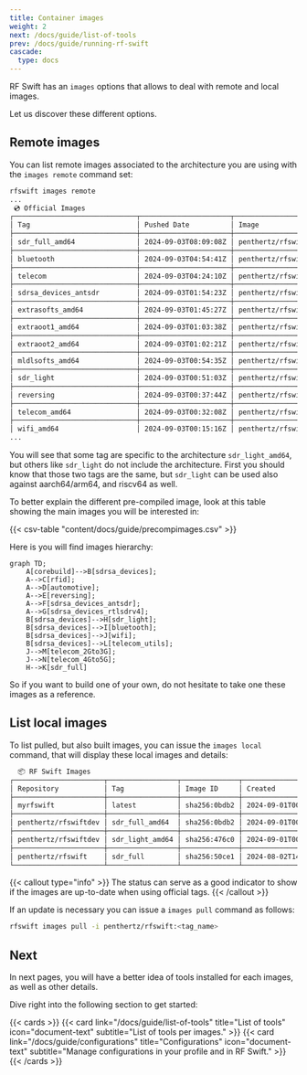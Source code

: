 ```yaml
---
title: Container images
weight: 2
next: /docs/guide/list-of-tools
prev: /docs/guide/running-rf-swift
cascade:
  type: docs
---
```


RF Swift has an `images` options that allows to deal with remote and local images.

Let us discover these different options.

## Remote images

You can list remote images associated to the architecture you are using with the `images remote` command set:

```bash
rfswift images remote
...
 💿 Official Images                                                                                                 
┌──────────────────────────────┬──────────────────────┬────────────────────────────────────────────────┬──────────────┐
│ Tag                          │ Pushed Date          │ Image                                          │ Architecture │
├──────────────────────────────┼──────────────────────┼────────────────────────────────────────────────┼──────────────┤
│ sdr_full_amd64               │ 2024-09-03T08:09:08Z │ penthertz/rfswift:sdr_full_amd64               │ amd64        │
├──────────────────────────────┼──────────────────────┼────────────────────────────────────────────────┼──────────────┤
│ bluetooth                    │ 2024-09-03T04:54:41Z │ penthertz/rfswift:bluetooth                    │ amd64        │
├──────────────────────────────┼──────────────────────┼────────────────────────────────────────────────┼──────────────┤
│ telecom                      │ 2024-09-03T04:24:10Z │ penthertz/rfswift:telecom                      │ amd64        │
├──────────────────────────────┼──────────────────────┼────────────────────────────────────────────────┼──────────────┤
│ sdrsa_devices_antsdr         │ 2024-09-03T01:54:23Z │ penthertz/rfswift:sdrsa_devices_antsdr         │ amd64        │
├──────────────────────────────┼──────────────────────┼────────────────────────────────────────────────┼──────────────┤
│ extrasofts_amd64             │ 2024-09-03T01:45:27Z │ penthertz/rfswift:extrasofts_amd64             │ amd64        │
├──────────────────────────────┼──────────────────────┼────────────────────────────────────────────────┼──────────────┤
│ extraoot1_amd64              │ 2024-09-03T01:03:38Z │ penthertz/rfswift:extraoot1_amd64              │ amd64        │
├──────────────────────────────┼──────────────────────┼────────────────────────────────────────────────┼──────────────┤
│ extraoot2_amd64              │ 2024-09-03T01:02:21Z │ penthertz/rfswift:extraoot2_amd64              │ amd64        │
├──────────────────────────────┼──────────────────────┼────────────────────────────────────────────────┼──────────────┤
│ mldlsofts_amd64              │ 2024-09-03T00:54:35Z │ penthertz/rfswift:mldlsofts_amd64              │ amd64        │
├──────────────────────────────┼──────────────────────┼────────────────────────────────────────────────┼──────────────┤
│ sdr_light                    │ 2024-09-03T00:51:03Z │ penthertz/rfswift:sdr_light                    │ amd64        │
├──────────────────────────────┼──────────────────────┼────────────────────────────────────────────────┼──────────────┤
│ reversing                    │ 2024-09-03T00:37:44Z │ penthertz/rfswift:reversing                    │ amd64        │
├──────────────────────────────┼──────────────────────┼────────────────────────────────────────────────┼──────────────┤
│ telecom_amd64                │ 2024-09-03T00:32:08Z │ penthertz/rfswift:telecom_amd64                │ amd64        │
├──────────────────────────────┼──────────────────────┼────────────────────────────────────────────────┼──────────────┤
│ wifi_amd64                   │ 2024-09-03T00:15:16Z │ penthertz/rfswift:wifi_amd64                   │ amd64        │
...
```

You will see that some tag are specific to the architecture `sdr_light_amd64`, but others like `sdr_light` do not include the architecture.
First you should know that those two tags are the same, but `sdr_light` can be used also against aarch64/arm64, and riscv64 as well.

To better explain the different pre-compiled image, look at this table showing the main images you will be interested in:

{{< csv-table "content/docs/guide/precompimages.csv" >}}


Here is you will find images hierarchy:

```mermaid
graph TD;
    A[corebuild]-->B[sdrsa_devices];
    A-->C[rfid];
    A-->D[automotive];
    A-->E[reversing];
    A-->F[sdrsa_devices_antsdr];
    A-->G[sdrsa_devices_rtlsdrv4];
    B[sdrsa_devices]-->H[sdr_light];
    B[sdrsa_devices]-->I[bluetooth];
    B[sdrsa_devices]-->J[wifi];
    B[sdrsa_devices]-->L[telecom_utils];
    J-->M[telecom_2Gto3G];
    J-->N[telecom_4Gto5G];
    H-->K[sdr_full]
```

So if you want to build one of your own, do not hesitate to take one these images as a reference.


## List local images

To list pulled, but also built images, you can issue the `images local` command, that will display these local images and details:

```bash
  📦 RF Swift Images                                                                                          
┌──────────────────────┬─────────────────┬──────────────┬───────────────────────────┬─────────────┬────────────┐
│ Repository           │ Tag             │ Image ID     │ Created                   │ Size        │ Status     │
├──────────────────────┼─────────────────┼──────────────┼───────────────────────────┼─────────────┼────────────┤
│ myrfswift            │ latest          │ sha256:0bdb2 │ 2024-09-01T00:56:27+02:00 │ 16635.22 MB │ Custom     │
├──────────────────────┼─────────────────┼──────────────┼───────────────────────────┼─────────────┼────────────┤
│ penthertz/rfswiftdev │ sdr_full_amd64  │ sha256:0bdb2 │ 2024-09-01T00:56:27+02:00 │ 16635.22 MB │ Up to date │
├──────────────────────┼─────────────────┼──────────────┼───────────────────────────┼─────────────┼────────────┤
│ penthertz/rfswiftdev │ sdr_light_amd64 │ sha256:476c0 │ 2024-09-01T00:34:55+02:00 │ 9617.12 MB  │ Up to date │
├──────────────────────┼─────────────────┼──────────────┼───────────────────────────┼─────────────┼────────────┤
│ penthertz/rfswift    │ sdr_full        │ sha256:50ce1 │ 2024-08-02T14:45:46+02:00 │ 10383.56 MB │ Custom     │
└──────────────────────┴─────────────────┴──────────────┴───────────────────────────┴─────────────┴────────────┘
```

{{< callout type="info" >}}
  The status can serve as a good indicator to show if the images are up-to-date when using official tags.
{{< /callout >}}

If an update is necessary you can issue a `images pull` command as follows:

```bash
rfswift images pull -i penthertz/rfswift:<tag_name>
```

## Next

In next pages, you will have a better idea of tools installed for each images, as well as other details.

Dive right into the following section to get started:

{{< cards >}}
  {{< card link="/docs/guide/list-of-tools" title="List of tools" icon="document-text" subtitle="List of tools per images." >}}
  {{< card link="/docs/guide/configurations" title="Configurations" icon="document-text" subtitle="Manage configurations in your profile and in RF Swift." >}}
{{< /cards >}}
